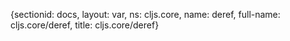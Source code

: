 {sectionid: docs, layout: var, ns: cljs.core, name: deref, full-name: cljs.core/deref,
  title: cljs.core/deref}
